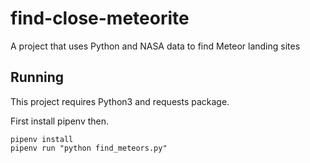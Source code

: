 # find-close-meteorite
A project that uses Python and NASA data to find Meteor landing sites

## Running

This project requires Python3 and requests package.

First install pipenv then.

```
pipenv install
pipenv run "python find_meteors.py"
```
